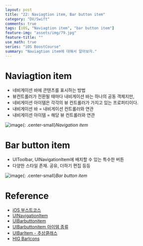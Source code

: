```yaml
---
layout: post
title: "22: Naviagtion item, Bar button item"
category: "DV/Swift"
comments: true
tags: [iOS, "Naviagtion item", "bar button item"]
feature-img: "assets/img/79.jpg"
feature-title: ""
use_math: true
series: "iOS BoostCourse"
summary: "Naviagtion item에 대해서 알아보자."
---
```


# Naviagtion item

* 네비게이션 바에 콘텐츠를 표시하는 방법
* 뷰컨트롤러가 전환될 때마다 내비게이션 바는 하나의 공동 객체지만,
* 네비게이션 아이템은 각각의 뷰 컨트롤러가 가지고 있는 프로퍼티이다.
* 내비게이션 바 = 내비게이션 컨트롤러와 연관
* 내비게이션 아이템 = 해당 뷰 컨트롤러와 연관

![image](https://user-images.githubusercontent.com/37871541/125152124-8c8ec980-e185-11eb-9e63-593e0e97901f.png){: .center-small}_Navigation item_


# Bar button item

* UIToolbar, UINavigationItem에 배치할 수 있는 특수한 버튼
* 다양한 스타일 존재. 공유, 더하기 편집 등등

![image](https://user-images.githubusercontent.com/37871541/125152184-f4451480-e185-11eb-8a6b-63144383d3e2.png){: .center-small}_Bar button item_







# Reference

* [iOS 부스트코스](https://www.boostcourse.org/mo326/lecture/16903/?isDesc=false)
* [UINavigationItem](https://developer.apple.com/documentation/uikit/uinavigationitem)
* [UIBarbuttonitem](https://developer.apple.com/documentation/uikit/uibarbuttonitem)
* [UIBarbuttonitem 아이템 종류](https://developer.apple.com/documentation/uikit/uibarbuttonitem/systemitem)
* [UIBarItem - 추상클래스](https://developer.apple.com/documentation/uikit/uibaritem)
* [HIG BarIcons](https://developer.apple.com/design/human-interface-guidelines/ios/icons-and-images/system-icons/)